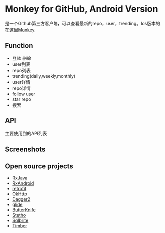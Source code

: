 # Monkey for GitHub, Android Version
是一个Github第三方客户端，可以查看最新的repo，user，trending。Ios版本的在这里[Monkey](https://github.com/coderyi/Monkey)

## Function
* 登陆 ~~删除~~
* user列表
* repo列表
* trending(daily,weekly,monthly)
* user详情
* repo详情
* follow user
* star repo
* 搜索
## API
主要使用到的API列表
## Screenshots

## Open source projects
* [RxJava](https://github.com/ReactiveX/RxJava/)
* [RxAndroid](https://github.com/ReactiveX/RxAndroid/)
* [retrofit](https://github.com/square/retrofit/)
* [OkHttp](https://github.com/square/okhttp)
* [Dagger2](https://github.com/google/dagger/)
* [glide](https://github.com/bumptech/glide/)
* [ButterKnife](https://github.com/JakeWharton/butterknife/)
* [Stetho](https://github.com/facebook/stetho)
* [Sqlbrite](https://github.com/square/sqlbrite)
* [Timber](https://github.com/JakeWharton/timber/)
